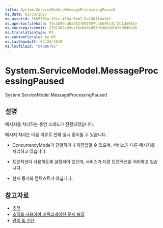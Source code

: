 ```yaml
---
title: System.ServiceModel.MessageProcessingPaused
ms.date: 03/30/2017
ms.assetid: 36b5302a-93cc-478a-9bb2-8a1601fba1df
ms.openlocfilehash: 7dcdb9fdd6a283f692897cbbb49cd1f2d1dd661e
ms.sourcegitcommit: 2701302a99cafbe0d86d53d540eb0fa7e9b46b36
ms.translationtype: MT
ms.contentlocale: ko-KR
ms.lasthandoff: 04/28/2019
ms.locfileid: "64586785"
---
```

# <a name="systemservicemodelmessageprocessingpaused"></a>System.ServiceModel.MessageProcessingPaused
System.ServiceModel.MessageProcessingPaused  
  
## <a name="description"></a>설명  
 메시지를 처리하는 동안 스레드가 전환되었습니다.  
  
 메시지 처리는 다음 이유로 인해 일시 중지될 수 있습니다.  
  
- ConcurrencyMode가 단일하거나 재진입할 수 있으며, 서비스가 다른 메시지를 처리하고 있습니다.  
  
- 트랜잭션이 사용하도록 설정되어 있으며, 서비스가 다른 트랜잭션을 처리하고 있습니다.  
  
- 현재 동기화 컨텍스트가 아닙니다.  
  
## <a name="see-also"></a>참고자료

- [추적](../../../../../docs/framework/wcf/diagnostics/tracing/index.md)
- [추적을 사용하여 애플리케이션 문제 해결](../../../../../docs/framework/wcf/diagnostics/tracing/using-tracing-to-troubleshoot-your-application.md)
- [관리 및 진단](../../../../../docs/framework/wcf/diagnostics/index.md)
